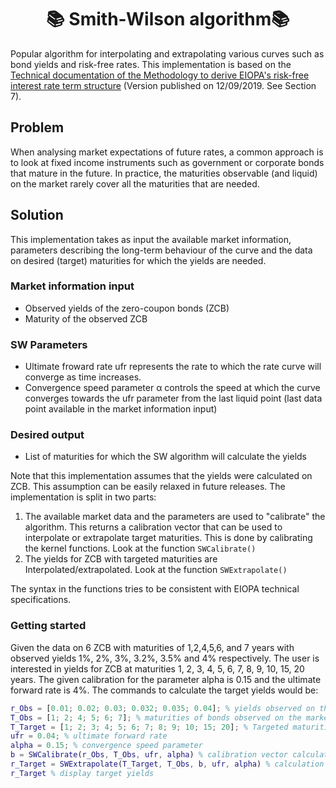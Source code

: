 <h1 align="center" style="border-botom: none">
  <b>📚 Smith-Wilson algorithm📚
  </b>
</h1>

Popular algorithm for interpolating and extrapolating various curves such as bond yields and risk-free rates. This implementation is based on the [Technical documentation of the Methodology to derive EIOPA's risk-free interest rate term structure](https://www.eiopa.europa.eu/sites/default/files/risk_free_interest_rate/12092019-technical_documentation.pdf) (Version published on 12/09/2019. See Section 7).

## Problem

When analysing market expectations of future rates, a common approach is to look at fixed income instruments such as government or corporate bonds that mature in the future. In practice, the maturities observable (and liquid) on the market rarely cover all the maturities that are needed.

## Solution

This implementation takes as input the available market information, parameters describing the long-term behaviour of the curve and the data on desired (target) maturities for which the yields are needed.

### Market information input

 - Observed yields of the zero-coupon bonds (ZCB)
 - Maturity of the observed ZCB

### SW Parameters
 - Ultimate froward rate ufr represents the rate to which the rate curve will converge as time increases.
 - Convergence speed parameter α controls the speed at which the curve converges towards the ufr parameter from the last liquid point (last data point available in the market information input)

### Desired output
 
 - List of maturities for which the SW algorithm will calculate the yields

Note that this implementation assumes that the yields were calculated on ZCB. This assumption can be easily relaxed in future releases.
The implementation is split in two parts: 

1. The available market data and the parameters are used to "calibrate" the algorithm. This returns a calibration vector that can be used to interpolate or extrapolate target maturities. This is done by calibrating the kernel functions. Look at the function `SWCalibrate()`
2. The yields for ZCB with targeted maturities are Interpolated/extrapolated. Look at the function `SWExtrapolate()`
 
 The syntax in the functions tries to be consistent with EIOPA technical specifications.
 
 ### Getting started
 
 Given the data on 6 ZCB with maturities of 1,2,4,5,6, and 7 years with observed yields 1%, 2%, 3%, 3.2%, 3.5% and 4% respectively. The user is interested in yields for ZCB at maturities 1, 2, 3, 4, 5, 6, 7, 8, 9, 10, 15, 20 years. The given calibration for the parameter alpha is 0.15 and the ultimate forward rate is 4%. 
The commands to calculate the target yields would be:

``` matlab
r_Obs = [0.01; 0.02; 0.03; 0.032; 0.035; 0.04]; % yields observed on the market
T_Obs = [1; 2; 4; 5; 6; 7]; % maturities of bonds observed on the market
T_Target = [1; 2; 3; 4; 5; 6; 7; 8; 9; 10; 15; 20]; % Targeted maturities for interpolation/extrapolation 
ufr = 0.04; % ultimate forward rate
alpha = 0.15; % convergence speed parameter
b = SWCalibrate(r_Obs, T_Obs, ufr, alpha) % calibration vector calculation
r_Target = SWExtrapolate(T_Target, T_Obs, b, ufr, alpha) % calculation of target yields
r_Target % display target yields
```

